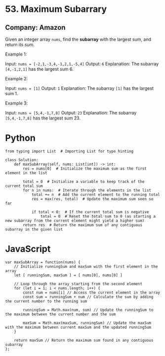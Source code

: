 # 53. Maximum Subarrary
## Company: Amazon

Given an integer array `nums`, find the **subarray** with the largest sum, and return its *sum*.

 

Example 1:

Input: `nums = [-2,1,-3,4,-1,2,1,-5,4]`
Output: `6`
Explanation: The subarray `[4,-1,2,1]` has the largest sum 6.

Example 2:

Input: `nums = [1]`
Output: `1`
Explanation: The subarray `[1]` has the largest sum 1.

Example 3:

Input: `nums = [5,4,-1,7,8]`
Output: `23`
Explanation: The subarray `[5,4,-1,7,8]` has the largest sum 23.

# Python
```
from typing import List  # Importing List for type hinting

class Solution:
    def maxSubArray(self, nums: List[int]) -> int:
        res = nums[0]  # Initialize the maximum sum as the first element in the list

        total = 0  # Initialize a variable to keep track of the current total sum
        for n in nums:  # Iterate through the elements in the list
            total += n  # Add the current element to the running total
            res = max(res, total)  # Update the maximum sum seen so far
            
            if total < 0:  # If the current total sum is negative
                total = 0  # Reset the total sum to 0 (as starting a new subarray from the current element might yield a higher sum)
        return res  # Return the maximum sum of any contiguous subarray in the given list
```

# JavaScript
```
var maxSubArray = function(nums) {
    // Initialize runningSum and maxSum with the first element in the array
    let [ runningSum, maxSum ] = [ nums[0], nums[0] ]
    
    // Loop through the array starting from the second element
    for (let i = 1; i < nums.length; i++) {
        const num = nums[i] // Access the current element in the array
        const sum = runningSum + num // Calculate the sum by adding the current number to the running sum
        
        runningSum = Math.max(num, sum) // Update the runningSum to the maximum between the current number and the sum
        
        maxSum = Math.max(maxSum, runningSum) // Update the maxSum with the maximum between current maxSum and the updated runningSum
    }
    
    return maxSum // Return the maximum sum found in any contiguous subarray
};
```